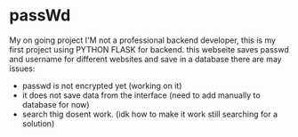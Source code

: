 # passWd
My on going project
I'M not a professional backend developer, this is my first project using PYTHON FLASK for backend.
this webseite saves passwd and username for different websites and save in a database
there are may issues:
- passwd is not encrypted yet (working on it)
- it does not save data from the interface (need to add manually to database for now)
- search thig dosent work. (idk how to make it work still searching for a solution)
